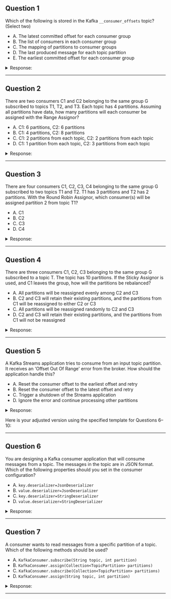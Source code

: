 ## Question 1

Which of the following is stored in the Kafka `__consumer_offsets` topic? (Select two)

* A. The latest committed offset for each consumer group
* B. The list of consumers in each consumer group
* C. The mapping of partitions to consumer groups
* D. The last produced message for each topic partition
* E. The earliest committed offset for each consumer group

<details><summary>Response:</summary>

**Answer:** A, C

**Explanation:**
The `__consumer_offsets` topic stores the **latest committed offsets** (A) and the **partition-to-consumer-group mapping** (C). This allows Kafka to manage consumer group progress.

* B is managed by the group coordinator, not stored in the topic.
* D is stored in the actual topic partitions.
* E is incorrect because only the **latest** committed offset is retained.

</details>

---

## Question 2

There are two consumers C1 and C2 belonging to the same group G subscribed to topics T1, T2, and T3. Each topic has 4 partitions. Assuming all partitions have data, how many partitions will each consumer be assigned with the Range Assignor?

* A. C1: 6 partitions, C2: 6 partitions
* B. C1: 4 partitions, C2: 8 partitions
* C. C1: 2 partitions from each topic, C2: 2 partitions from each topic
* D. C1: 1 partition from each topic, C2: 3 partitions from each topic

<details><summary>Response:</summary>

**Answer:** A

**Explanation:**
With the **Range Assignor**, partitions are assigned topic-by-topic in contiguous blocks. For each topic with 4 partitions and 2 consumers, each consumer gets 2 partitions.
Since there are 3 topics, each consumer gets `2 * 3 = 6` partitions.

</details>

---

## Question 3

There are four consumers C1, C2, C3, C4 belonging to the same group G subscribed to two topics T1 and T2. T1 has 3 partitions and T2 has 2 partitions. With the Round Robin Assignor, which consumer(s) will be assigned partition 2 from topic T1?

* A. C1
* B. C2
* C. C3
* D. C4

<details><summary>Response:</summary>

**Answer:** C

**Explanation:**
The **Round Robin Assignor** assigns partitions one-by-one to consumers in order. With 5 partitions and 4 consumers, the assignment is:

* C1: T1-0, T2-1
* C2: T1-1, T2-0
* C3: T1-2
* C4: (no partitions)
  Thus, **C3** gets partition 2 from topic T1.

</details>

---

## Question 4

There are three consumers C1, C2, C3 belonging to the same group G subscribed to a topic T. The topic has 10 partitions. If the Sticky Assignor is used, and C1 leaves the group, how will the partitions be rebalanced?

* A. All partitions will be reassigned evenly among C2 and C3
* B. C2 and C3 will retain their existing partitions, and the partitions from C1 will be reassigned to either C2 or C3
* C. All partitions will be reassigned randomly to C2 and C3
* D. C2 and C3 will retain their existing partitions, and the partitions from C1 will not be reassigned

<details><summary>Response:</summary>

**Answer:** B

**Explanation:**
The **Sticky Assignor** aims to preserve existing assignments as much as possible. When C1 leaves, its partitions are redistributed **with minimal disruption** to C2 and C3's current assignments.
This minimizes partition movement and keeps consumption stable.

</details>

---

## Question 5

A Kafka Streams application tries to consume from an input topic partition. It receives an 'Offset Out Of Range' error from the broker. How should the application handle this?

* A. Reset the consumer offset to the earliest offset and retry
* B. Reset the consumer offset to the latest offset and retry
* C. Trigger a shutdown of the Streams application
* D. Ignore the error and continue processing other partitions

<details><summary>Response:</summary>

**Answer:** A

**Explanation:**
An **'Offset Out Of Range'** error means the application is trying to read from an offset that no longer exists (usually due to retention limits).
The correct action is to reset the offset to the **earliest** and retry.

* B would skip over data.
* C is an overreaction.
* D causes loss of data for the affected partition.

</details>


Here is your adjusted version using the specified template for Questions 6–10:

---

## Question 6

You are designing a Kafka consumer application that will consume messages from a topic. The messages in the topic are in JSON format. Which of the following properties should you set in the consumer configuration?

* A. `key.deserializer=JsonDeserializer`
* B. `value.deserializer=JsonDeserializer`
* C. `key.deserializer=StringDeserializer`
* D. `value.deserializer=StringDeserializer`

<details><summary>Response:</summary>

**Answer:** B

**Explanation:**
Since the Kafka topic contains JSON messages, the consumer must use a deserializer capable of converting JSON into Java objects. This means the value deserializer should be set to `JsonDeserializer`. The key format isn't specified, so we cannot assume it is JSON—thus, we only set the deserializer for the value.

</details>

---

## Question 7

A consumer wants to read messages from a specific partition of a topic. Which of the following methods should be used?

* A. `KafkaConsumer.subscribe(String topic, int partition)`
* B. `KafkaConsumer.assign(Collection<TopicPartition> partitions)`
* C. `KafkaConsumer.subscribe(Collection<TopicPartition> partitions)`
* D. `KafkaConsumer.assign(String topic, int partition)`

<details><summary>Response:</summary>

**Answer:** B

**Explanation:**
To read from a specific partition, a Kafka consumer should call `assign(Collection<TopicPartition>)`. This bypasses Kafka’s default partition assignment and lets you manually specify exactly which partition(s) the consumer should read from.

</details>

---

